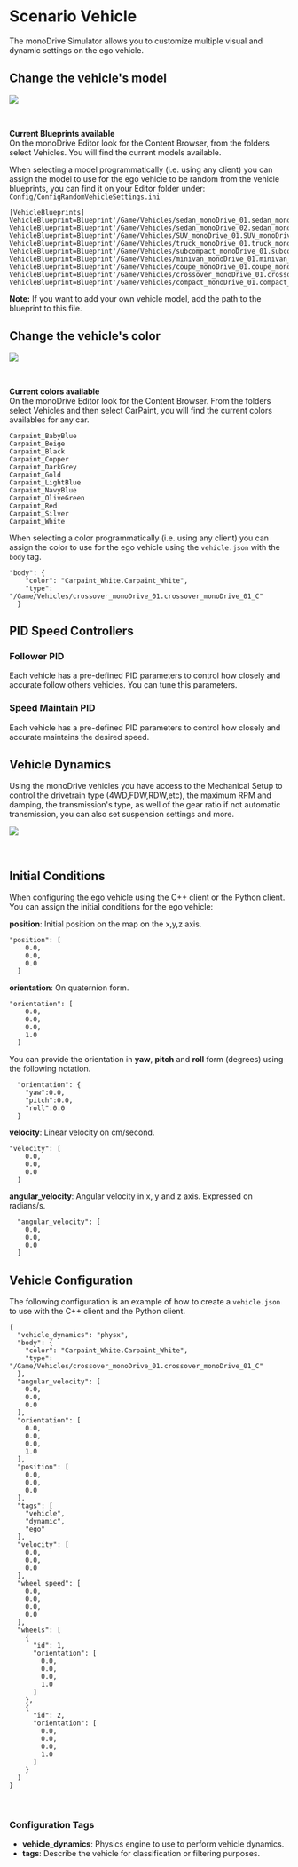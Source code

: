 # Scenario Vehicle
The monoDrive Simulator allows you to customize multiple visual and dynamic settings on the ego vehicle.

## Change the vehicle's model
<p class="img_container">
  <img class="wide_img" src="../img/vehicle_body.gif" />
</p>
<p>&nbsp;</p>

**Current Blueprints available**   
On the monoDrive Editor look for the Content Browser, from the folders select Vehicles. You will find the current models available.

When selecting a model programmatically (i.e. using any client) you can assign the model to use for the ego vehicle to be random from the vehicle blueprints, you can find it on your Editor folder under:  
`Config/ConfigRandomVehicleSettings.ini`   

```
[VehicleBlueprints]
VehicleBlueprint=Blueprint'/Game/Vehicles/sedan_monoDrive_01.sedan_monoDrive_01_C'
VehicleBlueprint=Blueprint'/Game/Vehicles/sedan_monoDrive_02.sedan_monoDrive_02_C'
VehicleBlueprint=Blueprint'/Game/Vehicles/SUV_monoDrive_01.SUV_monoDrive_01_C'
VehicleBlueprint=Blueprint'/Game/Vehicles/truck_monoDrive_01.truck_monoDrive_01_C'
VehicleBlueprint=Blueprint'/Game/Vehicles/subcompact_monoDrive_01.subcompact_monoDrive_01_C'
VehicleBlueprint=Blueprint'/Game/Vehicles/minivan_monoDrive_01.minivan_monoDrive_01_C'
VehicleBlueprint=Blueprint'/Game/Vehicles/coupe_monoDrive_01.coupe_monoDrive_01_C'
VehicleBlueprint=Blueprint'/Game/Vehicles/crossover_monoDrive_01.crossover_monoDrive_01_C'
VehicleBlueprint=Blueprint'/Game/Vehicles/compact_monoDrive_01.compact_monoDrive_01_C'
```
**Note:** If you want to add your own vehicle model, add the path to the blueprint to this file.  

## Change the vehicle's color
<p class="img_container">
  <img class="wide_img" src="../img/vehicle.gif" />
</p>
<p>&nbsp;</p>

**Current colors available**   
On the monoDrive Editor look for the Content Browser. From the folders select Vehicles and then select CarPaint, you will find the current colors availables for any car.

```
Carpaint_BabyBlue
Carpaint_Beige
Carpaint_Black
Carpaint_Copper
Carpaint_DarkGrey
Carpaint_Gold
Carpaint_LightBlue
Carpaint_NavyBlue
Carpaint_OliveGreen
Carpaint_Red
Carpaint_Silver
Carpaint_White
```
When selecting a color programmatically (i.e. using any client) you can assign the color to use for the ego vehicle using the `vehicle.json` with the `body` tag. 
```
"body": {
    "color": "Carpaint_White.Carpaint_White",
    "type": "/Game/Vehicles/crossover_monoDrive_01.crossover_monoDrive_01_C"
  }
```
## PID Speed Controllers
### Follower PID
Each vehicle has a pre-defined PID parameters to control how closely and accurate follow others vehicles. You can tune this parameters.

### Speed Maintain PID
Each vehicle has a pre-defined PID parameters to control how closely and accurate maintains the desired speed.

## Vehicle Dynamics
Using the monoDrive vehicles you have access to the Mechanical Setup to control the drivetrain type (4WD,FDW,RDW,etc), the maximum RPM and damping, the transmission's type, as well of the gear ratio if not automatic transmission, you can also set suspension settings and more.

<p class="img_container">
  <img class="wide_img" src="../img/mechanical_setup.gif" />
</p>
<p>&nbsp;</p>

## Initial Conditions
When configuring the ego vehicle using the C++ client or the Python client. You can assign the initial conditions for the ego vehicle:   

**position**: Initial position on the map on the x,y,z axis.
```
"position": [
    0.0,
    0.0,
    0.0
  ]
``` 
**orientation**: On quaternion form.   
```
"orientation": [
    0.0,
    0.0,
    0.0,
    1.0
  ]
```    
You can provide the orientation in **yaw**, **pitch** and **roll** form (degrees) using the following notation.   
```
  "orientation": {
    "yaw":0.0,
    "pitch":0.0,
    "roll":0.0
  }
```    
**velocity**: Linear velocity on cm/second.
```
"velocity": [
    0.0,
    0.0,
    0.0
  ]
```
**angular_velocity**: Angular velocity in x, y and z axis. Expressed on radians/s.   
```
  "angular_velocity": [
    0.0,
    0.0,
    0.0
  ]
```     
## Vehicle Configuration
The following configuration is an example of how to create a `vehicle.json` to use with the C++ client and the Python client. 

```
{
  "vehicle_dynamics": "physx",
  "body": {
    "color": "Carpaint_White.Carpaint_White",
    "type": "/Game/Vehicles/crossover_monoDrive_01.crossover_monoDrive_01_C"
  },
  "angular_velocity": [
    0.0,
    0.0,
    0.0
  ],
  "orientation": [
    0.0,
    0.0,
    0.0,
    1.0
  ],
  "position": [
    0.0,
    0.0,
    0.0
  ],
  "tags": [
    "vehicle",
    "dynamic",
    "ego"
  ],
  "velocity": [
    0.0,
    0.0,
    0.0
  ],
  "wheel_speed": [
    0.0,
    0.0,
    0.0,
    0.0
  ],
  "wheels": [
    {
      "id": 1,
      "orientation": [
        0.0,
        0.0,
        0.0,
        1.0
      ]
    },
    {
      "id": 2,
      "orientation": [
        0.0,
        0.0,
        0.0,
        1.0
      ]
    }
  ]
}
```
<p>&nbsp;</p>

### Configuration Tags
- **vehicle_dynamics**: Physics engine to use to perform vehicle dynamics.
- **tags**: Describe the vehicle for classification or filtering purposes.
